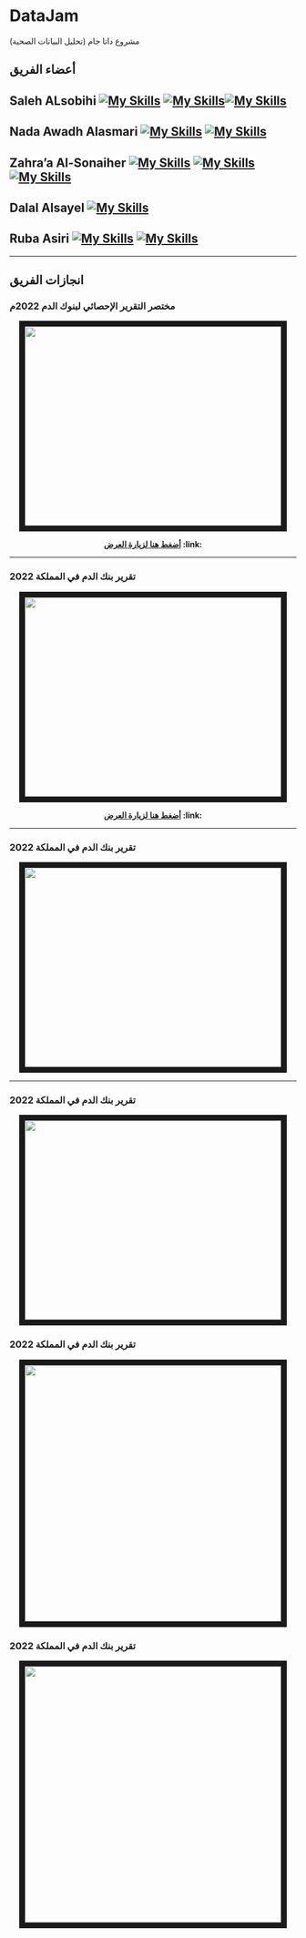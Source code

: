 # DataJam
مشروع  داتا جام (تحليل البيانات الصحية) 
 
##  أعضاء الفريق




## Saleh ALsobihi  [![My Skills](https://skillicons.dev/icons?i=linkedin)](https://www.linkedin.com/in/alsobihi/)  [![My Skills](https://skillicons.dev/icons?i=github)](https://github.com/alsobihi)[![My Skills](https://skillicons.dev/icons?i=twitter)](https://twitter.com/AiAlsobihi)




## Nada Awadh Alasmari  [![My Skills](https://skillicons.dev/icons?i=linkedin)](https://www.linkedin.com/in/nada-aljabal-ecba%E2%84%A2-1293991b9?utm_source=share&utm_campaign=share_via&utm_content=profile&utm_medium=ios_app)  [![My Skills](https://skillicons.dev/icons?i=twitter)](https://twitter.com/nada_info2)



## Zahra’a Al-Sonaiher  [![My Skills](https://skillicons.dev/icons?i=linkedin)](https://www.linkedin.com/in/zahra-a-al-sonaiher-a3259b206) [![My Skills](https://skillicons.dev/icons?i=github)](https://github.com/ZhrHassan)[![My Skills](https://skillicons.dev/icons?i=discord)](zee0x1)


## Dalal Alsayel [![My Skills](https://skillicons.dev/icons?i=linkedin)](http://linkedin.com/in/dalalalsayel) 


## Ruba Asiri  [![My Skills](https://skillicons.dev/icons?i=linkedin)](https://www.linkedin.com/in/ruba-asiri) [![My Skills](https://skillicons.dev/icons?i=twitter)](https://twitter.com/ruba_asiri_) 


___






## انجازات الفريق


### مختصر التقرير الإحصائي لبنوك الدم 2022م

<p align="center">
<img src="images/image.png" width="450" height="350" border="10"/>
</p>


<p align="center"><b>
<a href="https://public.tableau.com/views/2022_17014839386520/Dashboard1?:language=en-US&:display_count=n&:origin=viz_share_link">أضغط هنا لزيارة العرض</a>
:link:
</b>
</p>


___

### تقرير بنك الدم في المملكة 2022

<p align="center">
<img src="images/image2.png" width="450" height="350" border="10"/>
</p>


<p align="center"><b>
<a href="https://public.tableau.com/app/profile/saleh.alsobihi/viz/2022_17014501349100/sheet15?publish=yes">أضغط هنا لزيارة العرض</a>
:link:
</b>
</p>



___

### تقرير بنك الدم في المملكة 2022

<p align="center">
<img src="images/image3.png" width="450" height="350" border="10"/>
</p>




___

### تقرير بنك الدم في المملكة 2022

<p align="center">
<img src="images/image4.png" width="450" height="350" border="10"/>
</p>



### تقرير بنك الدم في المملكة 2022

<p align="center">
<img src="images/image5.png" width="450"  border="10"/>
</p>



### تقرير بنك الدم في المملكة 2022

<p align="center">
<img src="images/image6.png" width="450"  border="10"/>
</p>





